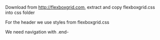 Download from http://flexboxgrid.com, extract and copy flexboxgrid.css into css folder

For the header we use styles from flexboxgrid.css

We need navigation with .end-